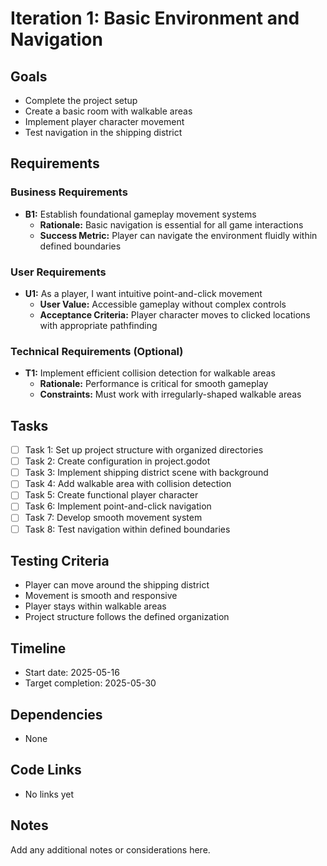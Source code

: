 # Iteration 1: Basic Environment and Navigation

## Goals
- Complete the project setup
- Create a basic room with walkable areas
- Implement player character movement
- Test navigation in the shipping district

## Requirements

### Business Requirements
- **B1:** Establish foundational gameplay movement systems
  - **Rationale:** Basic navigation is essential for all game interactions
  - **Success Metric:** Player can navigate the environment fluidly within defined boundaries

### User Requirements
- **U1:** As a player, I want intuitive point-and-click movement
  - **User Value:** Accessible gameplay without complex controls
  - **Acceptance Criteria:** Player character moves to clicked locations with appropriate pathfinding

### Technical Requirements (Optional)
- **T1:** Implement efficient collision detection for walkable areas
  - **Rationale:** Performance is critical for smooth gameplay
  - **Constraints:** Must work with irregularly-shaped walkable areas

## Tasks
- [ ] Task 1: Set up project structure with organized directories
- [ ] Task 2: Create configuration in project.godot
- [ ] Task 3: Implement shipping district scene with background
- [ ] Task 4: Add walkable area with collision detection
- [ ] Task 5: Create functional player character
- [ ] Task 6: Implement point-and-click navigation
- [ ] Task 7: Develop smooth movement system
- [ ] Task 8: Test navigation within defined boundaries

## Testing Criteria
- Player can move around the shipping district
- Movement is smooth and responsive
- Player stays within walkable areas
- Project structure follows the defined organization

## Timeline
- Start date: 2025-05-16
- Target completion: 2025-05-30

## Dependencies
- None

## Code Links
- No links yet

## Notes
Add any additional notes or considerations here.
